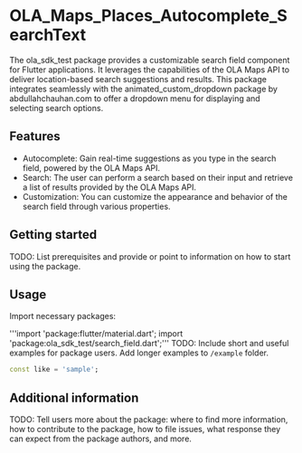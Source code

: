 <!--
This README describes the package. If you publish this package to pub.dev,
this README's contents appear on the landing page for your package.

For information about how to write a good package README, see the guide for
[writing package pages](https://dart.dev/tools/pub/writing-package-pages).

For general information about developing packages, see the Dart guide for
[creating packages](https://dart.dev/guides/libraries/create-packages)
and the Flutter guide for
[developing packages and plugins](https://flutter.dev/to/develop-packages).
-->

# OLA_Maps_Places_Autocomplete_SearchText

The ola_sdk_test package provides a customizable search field component for Flutter applications. It leverages the capabilities of the OLA Maps API to deliver location-based search suggestions and results. This package integrates seamlessly with the animated_custom_dropdown package by abdullahchauhan.com to offer a dropdown menu for displaying and selecting search options.

## Features

- Autocomplete: Gain real-time suggestions as you type in the search field, powered by the OLA Maps API.
- Search: The user can perform a search based on their input and retrieve a list of results provided by the OLA Maps API.
- Customization: You can customize the appearance and behavior of the search field through various properties.

## Getting started

TODO: List prerequisites and provide or point to information on how to
start using the package.

## Usage

Import necessary packages:

'''import 'package:flutter/material.dart';
import 'package:ola_sdk_test/search_field.dart';'''
TODO: Include short and useful examples for package users. Add longer examples
to `/example` folder.

```dart
const like = 'sample';
```

## Additional information

TODO: Tell users more about the package: where to find more information, how to
contribute to the package, how to file issues, what response they can expect
from the package authors, and more.
